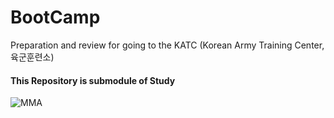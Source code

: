 # BootCamp
Preparation and review for going to the KATC (Korean Army Training Center, 육군훈련소)

#### This Repository is submodule of Study

![MMA](https://user-images.githubusercontent.com/20737479/122714371-2a3b5b00-d2a2-11eb-82b0-f1a524378a68.gif)
